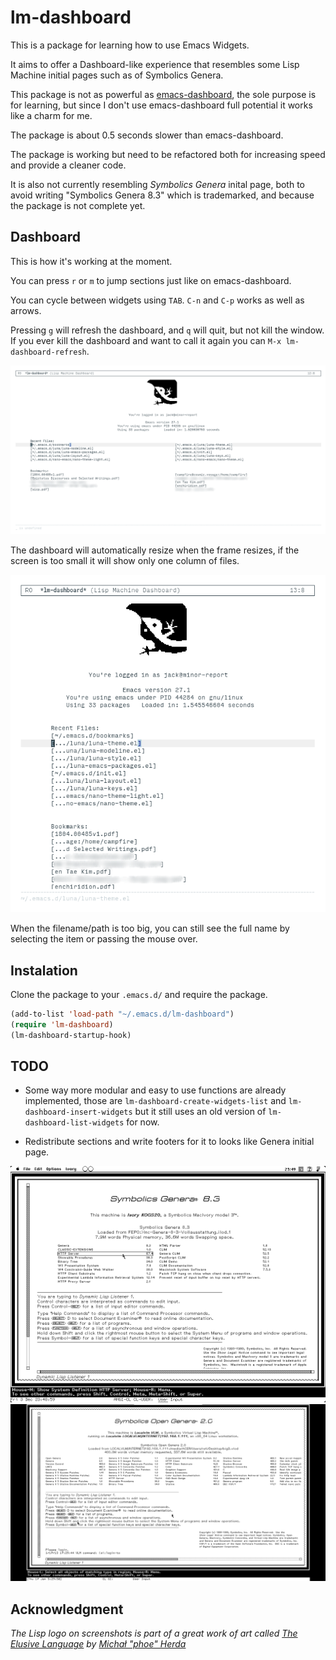 # lm-dashboard

This is a package for learning how to use Emacs Widgets.

It aims to offer a Dashboard-like experience that resembles
some Lisp Machine initial pages such as of Symbolics Genera.

This package is not as powerful as
[emacs-dashboard](https://github.com/emacs-dashboard/emacs-dashboard),
the sole purpose is for learning, but since I don't use emacs-dashboard
full potential it works like a charm for me.

The package is about 0.5 seconds slower than emacs-dashboard.

The package is working but need to be refactored both for increasing
speed and provide a cleaner code.

It is also not currently resembling *Symbolics Genera* inital page, both to
avoid writing "Symbolics Genera 8.3" which is trademarked,
and because the package is not complete yet.


## Dashboard
This is how it's working at the moment.

You can press `r` or `m` to jump sections just like on emacs-dashboard.

You can cycle between widgets using `TAB`.
`C-n` and `C-p` works as well as arrows.

Pressing `g` will refresh the dashboard,
and `q` will quit, but not kill the window.
If you ever kill the dashboard and want to call it again you can
`M-x lm-dashboard-refresh`.

![fullscreen][1]

The dashboard will automatically resize when the frame resizes,
if the screen is too small it will show only one column of files.

![halfscreen][2]

When the filename/path is too big, you can still see the full name
by selecting the item or passing the mouse over.


## Instalation

Clone the package to your `.emacs.d/` and require the package.

```lisp
(add-to-list 'load-path "~/.emacs.d/lm-dashboard")
(require 'lm-dashboard)
(lm-dashboard-startup-hook)
```


## TODO
- Some way more modular and easy to use functions are already implemented,
those are `lm-dashboard-create-widgets-list` and `lm-dashboard-insert-widgets`
but it still uses an old version of `lm-dashboard-list-widgets` for now.

- Redistribute sections and write footers for it to looks like Genera
initial page.

![Lisp Machine Initial Page 1][3]
![Lisp Machine Initial Page 2][4]


## Acknowledgment
*The Lisp logo on screenshots is part of a great work of art called
[The Elusive Language](https://github.com/phoe/the-elusive-language)
by [Michał \"phoe\" Herda](https://phoe.github.io/)*


[1]: ./screenshots/lm-dashboard-full-screen.png
[2]: ./screenshots/lm-dashboard-half-screen.png
[3]: ./screenshots/genera.gif
[4]: ./screenshots/open-genera.png

